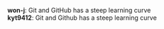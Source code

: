 **won-j**: Git and GitHub has a steep learning curve  
**kyt9412**: Git and Github has a steep learning curve
